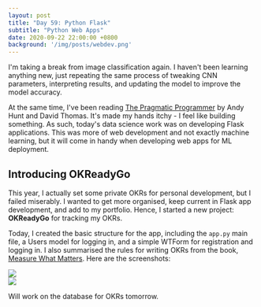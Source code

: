 ```yaml
---
layout: post
title: "Day 59: Python Flask"
subtitle: "Python Web Apps"
date: 2020-09-22 22:00:00 +0800
background: '/img/posts/webdev.png'
---
```


I'm taking a break from image classification again. I haven't been learning anything new, just repeating the same process of tweaking CNN parameters, interpreting results, and updating the model to improve the model accuracy.

At the same time, I've been reading [The Pragmatic Programmer](https://www.goodreads.com/book/show/4099.The_Pragmatic_Programmer) by Andy Hunt and David Thomas. It's made my hands itchy - I feel like building something. As such, today's data science work was on developing Flask applications. This was more of web development and not exactly machine learning, but it will come in handy when developing web apps for ML deployment.

## Introducing OKReadyGo
This year, I actually set some private OKRs for personal development, but I failed miserably. I wanted to get more organised, keep current in Flask app development, and add to my portfolio. Hence, I started a new project: **OKReadyGo** for tracking my OKRs.

Today, I created the basic structure for the app, including the `app.py` main file, a Users model for logging in, and a simple WTForm for registration and logging in. I also summarised the rules for writing OKRs from the book, [Measure What Matters](https://www.goodreads.com/book/show/39286958-measure-what-matters). Here are the screenshots:

<img src="/365DaysOfDS/img/posts/day059-01.png" style='margin-left: auto; margin-right: auto; display: block;'>

<img src="/365DaysOfDS/img/posts/day059-02.png" style='margin-left: auto; margin-right: auto; display: block;'>

Will work on the database for OKRs tomorrow.